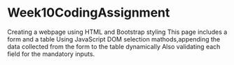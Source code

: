 # Week10CodingAssignment
Creating a webpage using HTML and Bootstrap styling
This page includes a form and a table
Using JavaScript DOM selection mathods,appending the data collected from the form to the table dynamically
Also validating each field for the mandatory inputs.
